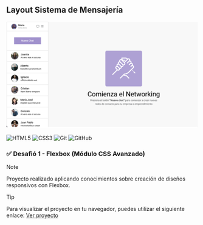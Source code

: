 ## Layout Sistema de Mensajería

![Sistema de Mensajería](./assets/img/screenshot-project.png "Sistema de Mensajería")

![HTML5](https://img.shields.io/badge/html5-%23E34F26.svg?style=for-the-badge&logo=html5&logoColor=white)
![CSS3](https://img.shields.io/badge/css3-%231572B6.svg?style=for-the-badge&logo=css3&logoColor=white)
![Git](https://img.shields.io/badge/git-%23F05033.svg?style=for-the-badge&logo=git&logoColor=white)
![GitHub](https://img.shields.io/badge/github-%23121011.svg?style=for-the-badge&logo=github&logoColor=white)

### ✅ Desafió 1 - Flexbox (Módulo CSS Avanzado) 

> [!NOTE]
> Proyecto realizado aplicando conocimientos sobre creación de diseños responsivos con Flexbox.

> [!TIP]
> Para visualizar el proyecto en tu navegador, puedes utilizar el siguiente enlace: [Ver proyecto](https://isra-osvaldo.github.io/messaging-system/)

